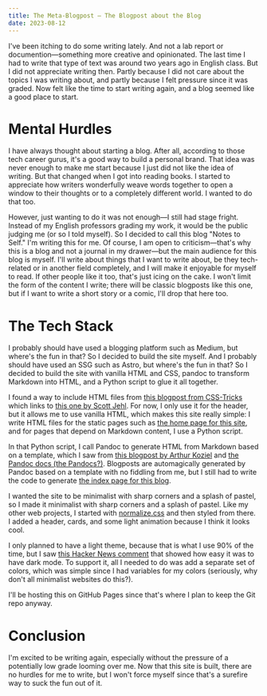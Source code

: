 ```yaml
---
title: The Meta-Blogpost — The Blogpost about the Blog
date: 2023-08-12
---
```

I've been itching to do some writing lately. And not a lab report or documention—something more creative and opinionated. The last time I had to write that type of text was around two years ago in English class. But I did not appreciate writing then. Partly because I did not care about the topics I was writing about, and partly because I felt pressure since it was graded. Now felt like the time to start writing again, and a blog seemed like a good place to start.

# Mental Hurdles
I have always thought about starting a blog. After all, according to those tech career gurus, it's a good way to build a personal brand. That idea was never enough to make me start because I just did not like the idea of writing. But that changed when I got into reading books. I started to appreciate how writers wonderfully weave words together to open a window to their thoughts or to a completely different world. I wanted to do that too.

However, just wanting to do it was not enough—I still had stage fright. Instead of my English professors grading my work, it would be the public judging me (or so I told myself). So I decided to call this blog "Notes to Self." I'm writing this for me. Of course, I am open to criticism—that's why this is a blog and not a journal in my drawer—but the main audience for this blog is myself. I'll write about things that I want to write about, be they tech-related or in another field completely, and I will make it enjoyable for myself to read. If other people like it too, that's just icing on the cake. I won't limit the form of the content I write; there will be classic blogposts like this one, but if I want to write a short story or a comic, I'll drop that here too.

# The Tech Stack
I probably should have used a blogging platform such as Medium, but where's the fun in that? So I decided to build the site myself. And I probably should have used an SSG such as Astro, but where's the fun in that? So I decided to build the site with vanilla HTML and CSS, pandoc to transform Markdown into HTML, and a Python script to glue it all together.

I found a way to include HTML files from [this blogpost from CSS-Tricks](https://css-tricks.com/the-simplest-ways-to-handle-html-includes/#aa-use-iframes) which links to [this one by Scott Jehl](https://www.filamentgroup.com/lab/html-includes/). For now, I only use it for the header, but it allows me to use vanilla HTML, which makes this site really simple: I write HTML files for the static pages such as [the home page for this site](/src), and for pages that depend on Markdown content, I use a Python script.

In that Python script, I call Pandoc to generate HTML from Markdown based on a template, which I saw from [this blogpost by Arthur Koziel](https://www.arthurkoziel.com/convert-md-to-html-pandoc/) and [the Pandoc docs (the Pandocs?)](https://pandoc.org/MANUAL.html#templates). Blogposts are automagically generated by Pandoc based on a template with no fiddling from me, but I still had to write the code to generate [the index page for this blog](/src/notes-to-self/).

I wanted the site to be minimalist with sharp corners and a splash of pastel, so I made it minimalist with sharp corners and a splash of pastel. Like my other web projects, I started with [normalize.css](https://necolas.github.io/normalize.css/) and then styled from there. I added a header, cards, and some light animation because I think it looks cool.

I only planned to have a light theme, because that is what I use 90% of the time, but I saw [this Hacker News comment](https://news.ycombinator.com/item?id=36745650) that showed how easy it was to have dark mode. To support it, all I needed to do was add a separate set of colors, which was simple since I had variables for my colors (seriously, why don't all minimalist websites do this?).

I'll be hosting this on GitHub Pages since that's where I plan to keep the Git repo anyway.

# Conclusion
I'm excited to be writing again, especially without the pressure of a potentially low grade looming over me. Now that this site is built, there are no hurdles for me to write, but I won't force myself since that's a surefire way to suck the fun out of it.